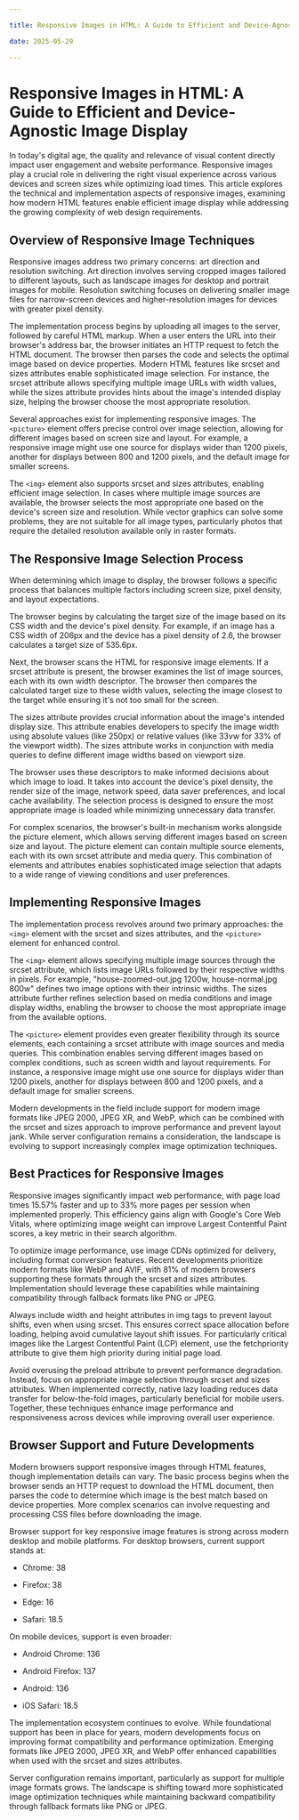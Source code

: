 ```yaml
---

title: Responsive Images in HTML: A Guide to Efficient and Device-Agnostic Image Display

date: 2025-05-29

---
```



# Responsive Images in HTML: A Guide to Efficient and Device-Agnostic Image Display

In today's digital age, the quality and relevance of visual content directly impact user engagement and website performance. Responsive images play a crucial role in delivering the right visual experience across various devices and screen sizes while optimizing load times. This article explores the technical and implementation aspects of responsive images, examining how modern HTML features enable efficient image display while addressing the growing complexity of web design requirements.


## Overview of Responsive Image Techniques

Responsive images address two primary concerns: art direction and resolution switching. Art direction involves serving cropped images tailored to different layouts, such as landscape images for desktop and portrait images for mobile. Resolution switching focuses on delivering smaller image files for narrow-screen devices and higher-resolution images for devices with greater pixel density.

The implementation process begins by uploading all images to the server, followed by careful HTML markup. When a user enters the URL into their browser's address bar, the browser initiates an HTTP request to fetch the HTML document. The browser then parses the code and selects the optimal image based on device properties. Modern HTML features like srcset and sizes attributes enable sophisticated image selection. For instance, the srcset attribute allows specifying multiple image URLs with width values, while the sizes attribute provides hints about the image's intended display size, helping the browser choose the most appropriate resolution.

Several approaches exist for implementing responsive images. The `<picture>` element offers precise control over image selection, allowing for different images based on screen size and layout. For example, a responsive image might use one source for displays wider than 1200 pixels, another for displays between 800 and 1200 pixels, and the default image for smaller screens.

The `<img>` element also supports srcset and sizes attributes, enabling efficient image selection. In cases where multiple image sources are available, the browser selects the most appropriate one based on the device's screen size and resolution. While vector graphics can solve some problems, they are not suitable for all image types, particularly photos that require the detailed resolution available only in raster formats.


## The Responsive Image Selection Process

When determining which image to display, the browser follows a specific process that balances multiple factors including screen size, pixel density, and layout expectations.

The browser begins by calculating the target size of the image based on its CSS width and the device's pixel density. For example, if an image has a CSS width of 206px and the device has a pixel density of 2.6, the browser calculates a target size of 535.6px.

Next, the browser scans the HTML for responsive image elements. If a srcset attribute is present, the browser examines the list of image sources, each with its own width descriptor. The browser then compares the calculated target size to these width values, selecting the image closest to the target while ensuring it's not too small for the screen.

The sizes attribute provides crucial information about the image's intended display size. This attribute enables developers to specify the image width using absolute values (like 250px) or relative values (like 33vw for 33% of the viewport width). The sizes attribute works in conjunction with media queries to define different image widths based on viewport size.

The browser uses these descriptors to make informed decisions about which image to load. It takes into account the device's pixel density, the render size of the image, network speed, data saver preferences, and local cache availability. The selection process is designed to ensure the most appropriate image is loaded while minimizing unnecessary data transfer.

For complex scenarios, the browser's built-in mechanism works alongside the picture element, which allows serving different images based on screen size and layout. The picture element can contain multiple source elements, each with its own srcset attribute and media query. This combination of elements and attributes enables sophisticated image selection that adapts to a wide range of viewing conditions and user preferences.


## Implementing Responsive Images

The implementation process revolves around two primary approaches: the `<img>` element with the srcset and sizes attributes, and the `<picture>` element for enhanced control.

The `<img>` element allows specifying multiple image sources through the srcset attribute, which lists image URLs followed by their respective widths in pixels. For example, "house-zoomed-out.jpg 1200w, house-normal.jpg 800w" defines two image options with their intrinsic widths. The sizes attribute further refines selection based on media conditions and image display widths, enabling the browser to choose the most appropriate image from the available options.

The `<picture>` element provides even greater flexibility through its source elements, each containing a srcset attribute with image sources and media queries. This combination enables serving different images based on complex conditions, such as screen width and layout requirements. For instance, a responsive image might use one source for displays wider than 1200 pixels, another for displays between 800 and 1200 pixels, and a default image for smaller screens.

Modern developments in the field include support for modern image formats like JPEG 2000, JPEG XR, and WebP, which can be combined with the srcset and sizes approach to improve performance and prevent layout jank. While server configuration remains a consideration, the landscape is evolving to support increasingly complex image optimization techniques.


## Best Practices for Responsive Images

Responsive images significantly impact web performance, with page load times 15.57% faster and up to 33% more pages per session when implemented properly. This efficiency gains align with Google's Core Web Vitals, where optimizing image weight can improve Largest Contentful Paint scores, a key metric in their search algorithm.

To optimize image performance, use image CDNs optimized for delivery, including format conversion features. Recent developments prioritize modern formats like WebP and AVIF, with 81% of modern browsers supporting these formats through the srcset and sizes attributes. Implementation should leverage these capabilities while maintaining compatibility through fallback formats like PNG or JPEG.

Always include width and height attributes in img tags to prevent layout shifts, even when using srcset. This ensures correct space allocation before loading, helping avoid cumulative layout shift issues. For particularly critical images like the Largest Contentful Paint (LCP) element, use the fetchpriority attribute to give them high priority during initial page load.

Avoid overusing the preload attribute to prevent performance degradation. Instead, focus on appropriate image selection through srcset and sizes attributes. When implemented correctly, native lazy loading reduces data transfer for below-the-fold images, particularly beneficial for mobile users. Together, these techniques enhance image performance and responsiveness across devices while improving overall user experience.


## Browser Support and Future Developments

Modern browsers support responsive images through HTML features, though implementation details can vary. The basic process begins when the browser sends an HTTP request to download the HTML document, then parses the code to determine which image is the best match based on device properties. More complex scenarios can involve requesting and processing CSS files before downloading the image.

Browser support for key responsive image features is strong across modern desktop and mobile platforms. For desktop browsers, current support stands at:

- Chrome: 38

- Firefox: 38

- Edge: 16

- Safari: 
18.5

On mobile devices, support is even broader:

- Android Chrome: 136

- Android Firefox: 137

- Android: 136

- iOS Safari: 
18.5

The implementation ecosystem continues to evolve. While foundational support has been in place for years, modern developments focus on improving format compatibility and performance optimization. Emerging formats like JPEG 2000, JPEG XR, and WebP offer enhanced capabilities when used with the srcset and sizes attributes.

Server configuration remains important, particularly as support for multiple image formats grows. The landscape is shifting toward more sophisticated image optimization techniques while maintaining backward compatibility through fallback formats like PNG or JPEG.

